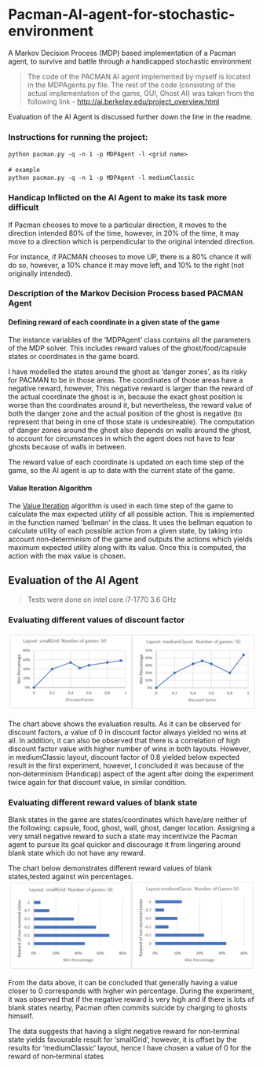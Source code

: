 # Pacman-AI-agent-for-stochastic-environment
A Markov Decision Process (MDP) based implementation of a Pacman agent, to survive and battle through a handicapped stochastic environment

> The code of the PACMAN AI agent implemented by myself is located in the MDPAgents.py file. The rest of the code (consisting of the actual implementation of the game, GUI, Ghost AI) was taken from the following link - http://ai.berkeley.edu/project_overview.html

Evaluation of the AI Agent is discussed further down the line in the readme.

### Instructions for running the project:
```
python pacman.py -q -n 1 -p MDPAgent -l <grid name>

# example
python pacman.py -q -n 1 -p MDPAgent -l mediumClassic
```

### Handicap Inflicted on the AI Agent to make its task more difficult
If Pacman chooses to move to a particular direction, it moves to the direction intended 80% of the time, however, in 20% of the time, it may move to a direction which is perpendicular to the original intended direction.

For instance, if PACMAN chooses to move UP, there is a 80% chance it will do so, however, a 10% chance it may move left, and 10% to the right (not originally intended).

### Description of the Markov Decision Process based PACMAN Agent
#### Defining reward of each coordinate in a given state of the game 
The instance variables of the ‘MDPAgent’ class contains all the parameters of the MDP solver. This includes reward values of the ghost/food/capsule states or coordinates in the game board. 

I have modelled the states around the ghost as ‘danger zones’, as its risky for PACMAN to be in those areas. The coordinates of those areas have a negative reward, however, This negative reward is larger than the reward of the actual coordinate the ghost is in, because the exact ghost position is worse than the coordinates around it, but nevertheless, the reward value of both the danger zone and the actual position of the ghost is negative (to represent that being in one of those state is undesireable). The computation of danger zones around the ghost also depends on walls around the ghost, to account for circumstances in which the agent does not have to fear ghosts because of walls in between.

The reward value of each coordinate is updated on each time step of the game, so the AI agent is up to date with the current state of the game.

#### Value Iteration Algorithm
The [Value Iteration](https://artint.info/html/ArtInt_227.html#:~:text=Value%20iteration%20is%20a%20method,MDP%20policy%20and%20its%20value.&text=%3D%20maxa%20Qk(s,a)%20for%20k>0.&text=Saving%20the%20V%20array%20results,results%20in%20the%20greatest%20value.) algorithm is used in each time step of the game to calculate the max expected utility of all possible action. This is implemented in the function named 'bellman' in the class. It uses the bellman equation to calculate utility of each possible action from a given state, by taking into account non‐determinism of the game and outputs the actions which yields maximum expected utility along with its value. Once this is computed, the action with the max value is chosen.

## Evaluation of the AI Agent
> Tests were done on intel core i7‐1770 3.6 GHz

### Evaluating different values of discount factor
 ![Evaluating different values of discount factor](https://github.com/Naharul98/Pacman-AI-agent-for-stochastic-environment/blob/master/Discount_Factor_Evaluation_Chart.jpg?raw=true)
 
The chart above shows the evaluation results. As it can be observed for discount factors, a value of 0 in discount factor always yielded no wins at all. In addition, it can also be observed that there is a correlation of high discount factor value with higher number of wins in both layouts. However, in mediumClassic layout, discount factor of 0.8 yielded below expected result in the first experiment, however, I concluded it was because of the non‐determinism (Handicap) aspect of the agent after doing the
experiment twice again for that discount value, in similar condition.

### Evaluating different reward values of blank state
Blank states in the game are states/coordinates which have/are neither of the following: capsule, food, ghost, wall, ghost, danger location. Assigning a very small negative reward to such a state may incentivize the Pacman agent to pursue its goal quicker and discourage it from lingering around blank state which do not have any reward.

The chart below demonstrates different reward values of blank states,tested against win percentages.
 ![Evaluating different reward values of blank state](https://github.com/Naharul98/Pacman-AI-agent-for-stochastic-environment/blob/master/BlankState_Reward_Evaluation_Chart.jpg?raw=true)
 
From the data above, it can be concluded that generally having a value closer to 0 corresponds with higher win percentage. During the experiment, it was observed that if the negative reward is very high and if there is lots of blank states nearby, Pacman often commits suicide by charging to ghosts himself.

The data suggests that having a slight negative reward for non‐terminal state yields favourable result for
‘smallGrid’, however, it is offset by the results for ‘mediumClassic’ layout, hence I have chosen a value of 0 for the
reward of non‐terminal states



